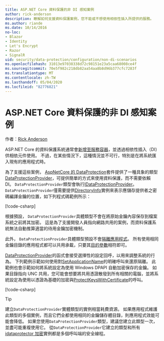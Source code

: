 ```yaml
---
title: ASP.NET Core 資料保護的非 DI 感知案例
author: rick-anderson
description: 瞭解如何支援資料保護案例，您不能或不想使用相依性插入所提供的服務。
ms.author: riande
ms.date: 10/14/2016
no-loc:
- Blazor
- Identity
- Let's Encrypt
- Razor
- SignalR
uid: security/data-protection/configuration/non-di-scenarios
ms.openlocfilehash: 31013e97038338d72c98151e23a5caa68008ce4f
ms.sourcegitcommit: 70e5f982c218db82aa54aa8b8d96b377cfc7283f
ms.translationtype: MT
ms.contentlocale: zh-TW
ms.lasthandoff: 05/04/2020
ms.locfileid: "82776821"
---
```

# <a name="non-di-aware-scenarios-for-data-protection-in-aspnet-core"></a>ASP.NET Core 資料保護的非 DI 感知案例

作者：[Rick Anderson](https://twitter.com/RickAndMSFT)

ASP.NET Core 的資料保護系統通常會[新增至服務容器](xref:security/data-protection/consumer-apis/overview)，並透過相依性插入（DI）供相依元件使用。 不過，在某些情況下，這種情況並不可行，特別是在將系統匯入現有的應用程式時。

為了支援這些案例， [AspNetCore 的 DataProtection](https://www.nuget.org/packages/Microsoft.AspNetCore.DataProtection.Extensions/)套件提供了一種具象的類型[DataProtectionProvider](/dotnet/api/Microsoft.AspNetCore.DataProtection.DataProtectionProvider)，可提供簡單的方式來使用資料保護，而不需要依賴 DI。 `DataProtectionProvider`類型會執行[IDataProtectionProvider](/dotnet/api/microsoft.aspnetcore.dataprotection.idataprotectionprovider)。 `DataProtectionProvider`僅需要提供[DirectoryInfo](/dotnet/api/system.io.directoryinfo)實例來表示應儲存提供者之密碼編譯金鑰的位置，如下列程式碼範例所示：

[!code-csharp[](non-di-scenarios/_static/nodisample1.cs)]

根據預設， `DataProtectionProvider`具體類型不會在將原始金鑰內容保存到檔案系統之前將其加密。 這是為了支援開發人員指向網路共用的案例，而資料保護系統無法自動推算適當的待用金鑰加密機制。

此外， `DataProtectionProvider`具體類型預設不會[隔離應用程式](xref:security/data-protection/configuration/overview#per-application-isolation)。 所有使用相同金鑰目錄的應用程式都可以共用承載，只要其[目的參數](xref:security/data-protection/consumer-apis/purpose-strings)相符即可。

[DataProtectionProvider](/dotnet/api/microsoft.aspnetcore.dataprotection.dataprotectionprovider)的函式會接受選擇性的設定回呼，以用來調整系統的行為。 下列範例示範如何使用對[SetApplicationName](/dotnet/api/microsoft.aspnetcore.dataprotection.dataprotectionbuilderextensions.setapplicationname)的明確呼叫來還原隔離。 此範例也會示範如何將系統設定為使用 Windows DPAPI 自動加密保存的金鑰。 如果目錄指向 UNC 共用，您可能會想要將共用憑證散發到所有相關的電腦，並將系統設定為使用以憑證為基礎的加密與[ProtectKeysWithCertificate](/dotnet/api/microsoft.aspnetcore.dataprotection.dataprotectionbuilderextensions.protectkeyswithcertificate)的呼叫。

[!code-csharp[](non-di-scenarios/_static/nodisample2.cs)]

> [!TIP]
> 建立`DataProtectionProvider`實體類型的實例相當耗費資源。 如果應用程式維護此類型的多個實例，而且它們全都使用相同的金鑰儲存體目錄，則應用程式效能可能會降低。 如果您使用`DataProtectionProvider`類型，建議您建立此類型一次，並盡可能重複使用它。 從`DataProtectionProvider`它建立的類型和所有[idataprotector 加密](/dotnet/api/microsoft.aspnetcore.dataprotection.idataprotector)實例都是多個呼叫端的安全線程。
